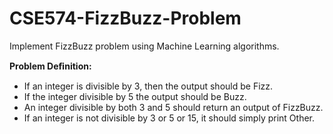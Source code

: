# CSE574-FizzBuzz-Problem
 Implement FizzBuzz problem using Machine Learning algorithms. 
 
 **Problem Deﬁnition:**
 * If an integer is divisible by 3, then the output should be Fizz.
 * If the integer divisible by 5 the output should be Buzz. 
 * An integer divisible by both 3 and 5 should return an output of FizzBuzz. 
 * If an integer is not divisible by 3 or 5 or 15, it should simply print Other. 
